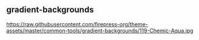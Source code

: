 ## gradient-backgrounds
https://raw.githubusercontent.com/firepress-org/theme-assets/master/common-tools/gradient-backgrounds/119-Chemic-Aqua.jpg
